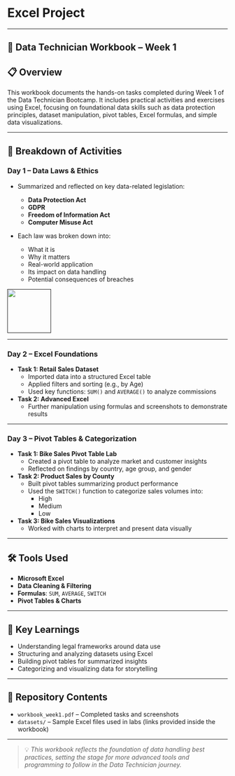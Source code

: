 # Excel Project

---

## 📘 Data Technician Workbook – Week 1

## 📋 Overview

This workbook documents the hands-on tasks completed during Week 1 of the Data Technician Bootcamp. It includes practical activities and exercises using Excel, focusing on foundational data skills such as data protection principles, dataset manipulation, pivot tables, Excel formulas, and simple data visualizations.

---

## 📅 Breakdown of Activities

### **Day 1 – Data Laws & Ethics**
- Summarized and reflected on key data-related legislation:
  - **Data Protection Act**
  - **GDPR**
  - **Freedom of Information Act**
  - **Computer Misuse Act**
    
- Each law was broken down into:
  - What it is
  - Why it matters
  - Real-world application
  - Its impact on data handling
  - Potential consequences of breaches
    
 <a href="" target="_blank" rel="noreferrer"><img src="https://github.com/nathan-mullings-dev/excel-projects/blob/main/images/01.png" width="100"/></a>

---

### **Day 2 – Excel Foundations**
- **Task 1: Retail Sales Dataset**
  - Imported data into a structured Excel table
  - Applied filters and sorting (e.g., by Age)
  - Used key functions: `SUM()` and `AVERAGE()` to analyze commissions
- **Task 2: Advanced Excel**
  - Further manipulation using formulas and screenshots to demonstrate results

---

### **Day 3 – Pivot Tables & Categorization**
- **Task 1: Bike Sales Pivot Table Lab**
  - Created a pivot table to analyze market and customer insights
  - Reflected on findings by country, age group, and gender
- **Task 2: Product Sales by County**
  - Built pivot tables summarizing product performance
  - Used the `SWITCH()` function to categorize sales volumes into:
    - High
    - Medium
    - Low
- **Task 3: Bike Sales Visualizations**
  - Worked with charts to interpret and present data visually

---

## 🛠️ Tools Used
- **Microsoft Excel**
- **Data Cleaning & Filtering**
- **Formulas**: `SUM`, `AVERAGE`, `SWITCH`
- **Pivot Tables & Charts**

---

## 📌 Key Learnings
- Understanding legal frameworks around data use
- Structuring and analyzing datasets using Excel
- Building pivot tables for summarized insights
- Categorizing and visualizing data for storytelling

---

## 📂 Repository Contents
- `workbook_week1.pdf` – Completed tasks and screenshots
- `datasets/` – Sample Excel files used in labs (links provided inside the workbook)

---

> 💡 *This workbook reflects the foundation of data handling best practices, setting the stage for more advanced tools and programming to follow in the Data Technician journey.*

